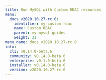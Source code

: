 ```yaml
---
title: Run MySQL with Custom RBAC resources
menu:
  docs_v2020.10.27-rc.0:
    identifier: my-custom-rbac
    name: Custom RBAC
    parent: my-mysql-guides
    weight: 31
menu_name: docs_v2020.10.27-rc.0
info:
  cli: v0.14.0-beta.6
  community: v0.14.0-beta.6
  enterprise: v0.1.0-beta.6
  installer: v0.14.0-beta.6
  version: v2020.10.27-rc.0
---
```


